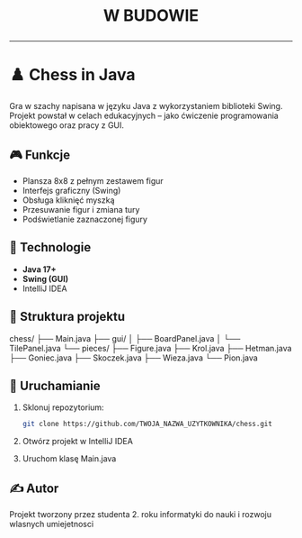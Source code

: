 # <p align="center">W BUDOWIE</p>
<hr>

# ♟️ Chess in Java

Gra w szachy napisana w języku Java z wykorzystaniem biblioteki Swing.  
Projekt powstał w celach edukacyjnych – jako ćwiczenie programowania obiektowego oraz pracy z GUI.

## 🎮 Funkcje

- Plansza 8x8 z pełnym zestawem figur
- Interfejs graficzny (Swing)
- Obsługa kliknięć myszką
- Przesuwanie figur i zmiana tury
- Podświetlanie zaznaczonej figury

## 🔧 Technologie

- **Java 17+**
- **Swing (GUI)**
- IntelliJ IDEA

## 📁 Struktura projektu

chess/ ├── Main.java ├── gui/ │ ├── BoardPanel.java  │ └── TilePanel.java └── pieces/ ├── Figure.java ├── Krol.java ├── Hetman.java ├── Goniec.java ├── Skoczek.java ├── Wieza.java └── Pion.java

## 🚀 Uruchamianie

1. Sklonuj repozytorium:
   ```bash
   git clone https://github.com/TWOJA_NAZWA_UZYTKOWNIKA/chess.git
2. Otwórz projekt w IntelliJ IDEA

3. Uruchom klasę Main.java

## ✍️ Autor
Projekt tworzony przez studenta 2. roku informatyki do nauki i rozwoju wlasnych umiejetnosci
